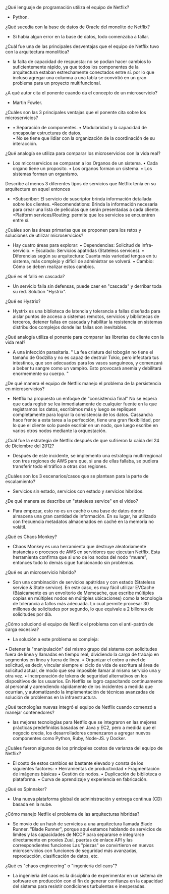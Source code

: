 ¿Qué lenguaje de programación utiliza el equipo de Netflix?
- Python.

¿Qué sucedía con la base de datos de Oracle del monolito de Netflix?
- Si habia algun error en la base de datos, todo comenzaba a fallar.

¿Cuál fue una de las principales desventajas que el equipo de Netflix tuvo con la arquitectura monolítica?
- la falta de capacidad de respuesta: no se podian hacer cambios lo suficientemente rápido, ya que todos 
los componentes de la arquitectura estaban estrechamente conectados entre sí. 
por lo que incluso agregar una columna a una tabla se convirtió en un gran problema 
para un proyecto multifuncional. 

¿A qué autor cita el ponente cuando da el concepto de un microservicio?
- Martin Fowler.

¿Cuáles son las 3 principales ventajas que el ponente cita sobre los microservicios?
- • Separación de componentes.
  • Modularidad y la capacidad de encapsular estructuras de datos.	
  • No se tiene que lidiar con la organización de la coordinación de su interacción.

¿Qué analogía se utiliza para comparar los microservicios con la vida real?
- Los micorservicios se comparan a los Organos de un sistema.
	• Cada organo tiene un proposito.
	• Los organos forman un sistema.
	• Los sistemas forman un organismo.

Describe al menos 3 diferentes tipos de servicios que Netflix tenía en su arquitectura en aquel entonces
- •Subscriber:
El servicio de suscriptor brinda información detallada sobre los clientes.
  •Recomendations: 
Brinda la información necesaria para crear una lista de películas que serán presentadas a cada cliente.
  •Platform services/Routing:
permite que los servicios se encuentren entre sí.
 
¿Cuáles son las áreas primarias que se proponen para los retos y soluciones de utilizar microservicios?
- Hay cuatro áreas para explorar: 
	• Dependencias: Solicitud de infra-servicio.
	• Escalado: Servicios apátridas (Stateless services).
	• Diferencias según su arquitectura: Cuanta más variedad tengas en tu sistema, más complejo y 
	difícil de administrar se volverá.
	• Cambio: Cómo se deben realizar estos cambios. 

¿Qué es el falló en cascada?
- Un servicio falla sin defensas, puede caer en "cascada" y derribar toda su red.
Solution "Hystrix".

¿Qué es Hystrix?
- Hystrix es una biblioteca de latencia y tolerancia a fallas diseñada para aislar puntos de acceso a sistemas remotos, 
servicios y bibliotecas de terceros, detener fallas en cascada y habilitar la resistencia en 
sistemas distribuidos complejos donde las fallas son inevitables.

¿Qué analogía utiliza el ponente para comparar las librerias de cliente con la vida real?
- A una infección parasitaria. 
" La fea criatura del tobogán no tiene el tamaño de Godzilla y no es capaz de destruir Tokio,
pero infectará tus intestinos, que son adecuados para los vasos sanguíneos, y comenzará a beber tu sangre como un vampiro. 
Esto provocará anemia y debilitará enormemente su cuerpo. "

¿De qué manera el equipo de Netflix manejo el problema de la persistencia en microservicios?
- Netflix ha propuesto un enfoque de "consistencia final" 
No se espera que cada registr se lea inmediatamente de cualquier fuente en la que registramos los datos, escribimos más
y luego se repliquen completamente para lograr la consistencia de los datos. 
Cassandra hace frente a esta tarea a la perfección, tiene una gran flexibilidad, por lo que el cliente solo puede 
escribir en un nodo, que luego escribe en varios otros nodos mediante la orquestación.

¿Cuál fue la estrategia de Netflix después de que sufrieron la caída del 24 de Diciembre del 2012?
- Después de este incidente, se implemento una estrategia multirregional con tres regiones de AWS para que, 
si una de ellas fallaba, se pudiera transferir todo el tráfico a otras dos regiones.

¿Cuáles son los 3 escenarios/casos que se plantean para la parte de escalamiento?
- Servicios sin estado, servicios con estado y servicios híbridos.

¿De qué manera se describe un "stateless service" en el video?
- Para empezar, esto no es un caché o una base de datos donde almacena una gran cantidad de información.
En su lugar, ha utilizado con frecuencia metadatos almacenados en caché en la memoria no volátil.

¿Qué es Chaos Monkey?
- Chaos Monkey es una herramienta que destruye aleatoriamente instancias o procesos de AWS en servidores 
que ejecutan Netflix. Esta herramienta confirma que si uno de los nodos del nodo “muere”, 
entonces todo lo demás sigue funcionando sin problemas.

¿Qué es un microservicio híbrido?
- Son una combinación de servicios apátridas y con estado (Stateless service & State service). 
En este caso, es muy fácil utilizar EVCache (Básicamente es un envoltorio de Memcache, que escribe múltiples copias 
en múltiples nodos en múltiples ubicaciones) como la tecnología de tolerancia a fallos más adecuada.
Lo cual permite procesar 30 millones de solicitudes por segundo, lo que equivale a 2 billones de solicitudes por día.

¿Cómo solucionó el equipo de Netflix el problema con el anti-patrón de carga excesiva?
- La solución a este problema es compleja:

 • Detener la "manipulación" del mismo grupo del sistema con solicitudes fuera de línea y llamadas en tiempo real, 
   dividiendo la carga de trabajo en segmentos en línea y fuera de línea.
 • Organizar el cobro a nivel de solicitud, es decir, vincular siempre el ciclo de vida de escritura al área de solicitud actual, 
   de modo que sea imposible llamar al mismo servicio una y otra vez.
 • Incorporación de tokens de seguridad alternativos en los dispositivos de los usuarios.
En Netflix se logro capacitando continuamente al personal y aprendiendo rápidamente de los incidentes a medida que ocurrian, 
y automatizando la implementación de técnicas avanzadas de solución de problemas en la infraestructura.

¿Qué tecnologías nuevas integró el equipo de Netflix cuando comenzó a manejar contenedores?
- las mejores tecnologías para Netflix que se integraron en las mejores prácticas predefinidas basadas en 
Java y EC2, pero a medida que el negocio crecía, los desarrolladores comenzaron a agregar nuevos componentes como Python, 
Ruby, Node-JS. y Docker.

¿Cuáles fueron algunos de los principales costos de varianza del equipo de Netflix?
- El costo de estos cambios es bastante elevado y consta de los siguientes factores:
	• Herramientas de productividad
	• Fragmentación de imágenes básicas
	• Gestión de nodos.
	• Duplicación de biblioteca o plataforma.
	• Curva de aprendizaje y experiencia en fabricación.

¿Qué es Spinnaker?
- Una nueva plataforma global de administración y entrega continua (CD) basada en la nube.

¿Cómo manejo Netflix el problema de las arquitecturas híbridas?
- Se movio de un hash de servicios a una arquitectura llamada Blade Runner.
"Blade Runner", porque aquí estamos hablando de servicios de límites y las capacidades de NCCP para 
separarse e integrarse directamente en proxies Zuul, puertas de enlace API y las correspondientes 
funciones Las "piezas" se convirtieron en nuevos microservicios con funciones de seguridad más avanzadas,
reproducción, clasificación de datos, etc.

¿Qué es "chaos engineering" o "ingeniería del caos"?
- La ingeniería del caos es la disciplina de experimentar en un sistema de software en producción con el 
fin de generar confianza en la capacidad del sistema para resistir condiciones turbulentas e inesperadas.